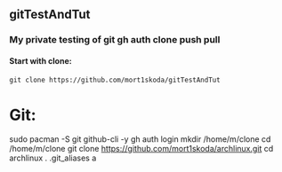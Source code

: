 ## gitTestAndTut
### My private testing of git gh auth clone push pull

#### Start with clone:


```
git clone https://github.com/mort1skoda/gitTestAndTut
```









Git:
====
sudo pacman -S git github-cli -y
gh auth login
mkdir /home/m/clone
cd /home/m/clone
git clone https://github.com/mort1skoda/archlinux.git
cd archlinux
. .git_aliases
a


